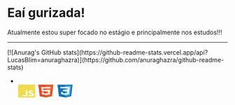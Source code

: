 <h1>Eaí gurizada!</h1>
Atualmente estou super focado no estágio e principalmente nos estudos!!! <hr>
[![Anurag's GitHub stats](https://github-readme-stats.vercel.app/api?LucasBlim=anuraghazra)](https://github.com/anuraghazra/github-readme-stats)

- <div style="display: inline_block"><br>
  <img align="center" alt="Rafa-Js" height="30" width="40" src="https://raw.githubusercontent.com/devicons/devicon/master/icons/javascript/javascript-plain.svg">
  <img align="center" alt="Rafa-HTML" height="30" width="40" src="https://raw.githubusercontent.com/devicons/devicon/master/icons/html5/html5-original.svg">
  <img align="center" alt="Rafa-CSS" height="30" width="40" src="https://raw.githubusercontent.com/devicons/devicon/master/icons/css3/css3-original.svg">
</div>
